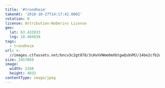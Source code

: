 ```yaml
---
title: '#trondheim'
takenAt: '2018-10-27T14:17:42.000Z'
rotation: 0
license: Attribution-NoDerivs License
geo:
  lat: 63.432833
  lng: 10.404938
tags:
  - trondheim
url: >-
  //images.ctfassets.net/bncv3c2gt878/3cHvhVWme6mXbtgwQsbVMJ/14be2cfb2de5d95d198bfd1d0bbe6a44/trondheim_43862137430_o
size: 2457869
image:
  width: 2268
  height: 4032
contentType: image/jpeg
---
```


